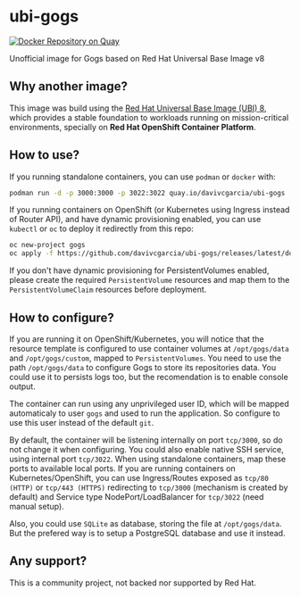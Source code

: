 # ubi-gogs
[![Docker Repository on Quay](https://quay.io/repository/davivcgarcia/ubi-gogs/status "Docker Repository on Quay")](https://quay.io/repository/davivcgarcia/ubi-gogs)

Unofficial image for Gogs based on Red Hat Universal Base Image v8

## Why another image?

This image was build using the [Red Hat Universal Base Image (UBI) 8](https://developers.redhat.com/products/rhel/ubi/), which provides a stable foundation to workloads running on mission-critical environments, specially on **Red Hat OpenShift Container Platform**.

## How to use?

If you running standalone containers, you can use `podman` or `docker` with:

```bash
podman run -d -p 3000:3000 -p 3022:3022 quay.io/davivcgarcia/ubi-gogs
```

If you running containers on OpenShift (or Kubernetes using Ingress instead of Router API), and have dynamic provisioning enabled, you can use `kubectl` or `oc` to deploy it redirectly from this repo:

```bash
oc new-project gogs
oc apply -f https://github.com/davivcgarcia/ubi-gogs/releases/latest/download/openshift-resources.yaml
```

If you don't have dynamic provisioning for PersistentVolumes enabled, please create the required `PersistentVolume` resources and map them to the `PersistentVolumeClaim` resources before deployment.

## How to configure?

If you are running it on OpenShift/Kubernetes, you will notice that the resource template is configured to use container volumes at `/opt/gogs/data` and `/opt/gogs/custom`, mapped to `PersistentVolumes`. You need to use the path `/opt/gogs/data` to configure Gogs to store its repositories data. You could use it to persists logs too, but the recomendation is to enable console output.

The container can run using any unprivileged user ID, which will be mapped automaticaly to user `gogs` and used to run the application. So configure to use this user instead of the default `git`.

By default, the container will be listening internally on port `tcp/3000`, so do not change it when configuring. You could also enable native SSH service, using internal port `tcp/3022`. When using standalone containers, map these ports to available local ports. If you are running containers on Kubernetes/OpenShift, you can use Ingress/Routes exposed as `tcp/80 (HTTP)` or `tcp/443 (HTTPS)` redirecting to `tcp/3000` (mechanism is created by default) and Service type NodePort/LoadBalancer for `tcp/3022` (need manual setup).

Also, you could use `SQLite` as database, storing the file at `/opt/gogs/data`. But the prefered way is to setup a PostgreSQL database and use it instead.

## Any support?

This is a community project, not backed nor supported by Red Hat.
